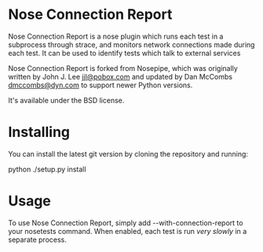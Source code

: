 Nose Connection Report
========

Nose Connection Report is a nose plugin which runs each test in a
subprocess through strace, and monitors network connections made
during each test. It can be used to identify tests which talk to
external services

Nose Connection Report is forked from Nosepipe, which was originally
written by John J. Lee <jjl@pobox.com> and updated by Dan McCombs
<dmccombs@dyn.com> to support newer Python versions.

It's available under the BSD license.

Installing
========

You can install the latest git version by cloning the repository and running:

python ./setup.py install

Usage
========

To use Nose Connection Report, simply add --with-connection-report to
your nosetests command.  When enabled, each test is run *very slowly*
in a separate process.
